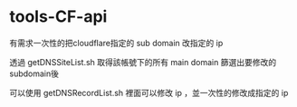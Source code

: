 # tools-CF-api

有需求一次性的把cloudflare指定的 sub domain 改指定的 ip

透過 getDNSSiteList.sh 取得該帳號下的所有 main domain
篩選出要修改的 subdomain後 

可以使用 getDNSRecordList.sh 
裡面可以修改 ip ，並一次性的修改成指定的 ip

